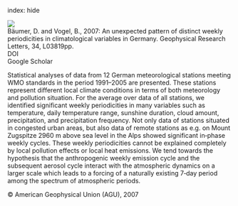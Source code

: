 index: hide

<div class="Citation">
    <div class="Citation-thumb CitationThumb-linked"  data-href="https://doi.org/10.1029/2006gl028559">
      <img src="https://static.claimspace.cloud/climate-study-static/refs/thumbs/7/Bumer_and_Vogel_2007-thumb.png" />
    </div>

  <div class="Citation-body">
    <div class="Citation-text">Bäumer, D. and Vogel, B., 2007: An unexpected pattern of distinct weekly periodicities in climatological variables in Germany. <span class="Article-journal">Geophysical Research Letters, </span><span class="Article-volume">34, </span>L03819pp.</div>
    <div class="Citation-links">
      <div class="CitationLink" data-href="https://doi.org/10.1029/2006gl028559">
        <div class="CitationLink-icon CitationLink-Doi"></div>
        <div class="CitationLink-text">DOI</div>
      </div>
      <div class="CitationLink" data-href="https://scholar.google.com/scholar?q=10.1029/2006gl028559">
        <div class="CitationLink-icon CitationLink-Scholar"></div>
        <div class="CitationLink-text">Google Scholar</div>
      </div>
    </div>
  </div>
</div>

Statistical analyses of data from 12 German meteorological stations meeting WMO standards in the period 1991–2005 are presented. These stations represent different local climate conditions in terms of both meteorology and pollution situation. For the average over data of all stations, we identified significant weekly periodicities in many variables such as temperature, daily temperature range, sunshine duration, cloud amount, precipitation, and precipitation frequency. Not only data of stations situated in congested urban areas, but also data of remote stations as e.g. on Mount Zugspitze 2960 m above sea level in the Alps showed significant in‐phase weekly cycles. These weekly periodicities cannot be explained completely by local pollution effects or local heat emissions. We tend towards the hypothesis that the anthropogenic weekly emission cycle and the subsequent aerosol cycle interact with the atmospheric dynamics on a larger scale which leads to a forcing of a naturally existing 7‐day period among the spectrum of atmospheric periods.

<div class="Citation-copy">
&copy; American Geophysical Union (AGU), 2007
</div>